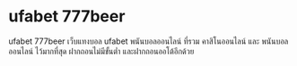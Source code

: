 # ufabet 777beer
ufabet 777beer เว็บแทงบอล ufabet พนันบอลออนไลน์ ที่รวม คาสิโนออนไลน์ และ พนันบอลออนไลน์ ไว้มากที่สุด ฝากถอนไม่มีขั้นต่ำ และฝากถอนออโต้อีกด้วย
